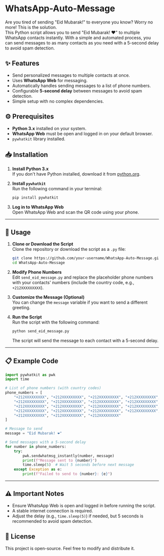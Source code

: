 
# WhatsApp-Auto-Message

Are you tired of sending "Eid Mubarak!" to everyone you know? Worry no more! This is the solution.  
This Python script allows you to send "Eid Mubarak! ❤️" to multiple WhatsApp contacts instantly. With a simple and automated process, you can send messages to as many contacts as you need with a 5-second delay to avoid spam detection.

## ✨ Features
- Send personalized messages to multiple contacts at once.
- Uses **WhatsApp Web** for messaging.
- Automatically handles sending messages to a list of phone numbers.
- Configurable **5-second delay** between messages to avoid spam detection.
- Simple setup with no complex dependencies.

## ⚙️ Prerequisites
- **Python 3.x** installed on your system.
- **WhatsApp Web** must be open and logged in on your default browser.
- `pywhatkit` library installed.

## 📥 Installation
1. **Install Python 3.x**  
   If you don't have Python installed, download it from [python.org](https://www.python.org/downloads/).

2. **Install `pywhatkit`**  
   Run the following command in your terminal:
   ```bash
   pip install pywhatkit
   ```

3. **Log in to WhatsApp Web**  
   Open WhatsApp Web and scan the QR code using your phone.

---

## 🚀 Usage

1. **Clone or Download the Script**  
   Clone the repository or download the script as a `.py` file:
   ```bash
   git clone https://github.com/your-username/WhatsApp-Auto-Message.git
   cd WhatsApp-Auto-Message
   ```

2. **Modify Phone Numbers**  
   Edit `send_eid_message.py` and replace the placeholder phone numbers with your contacts' numbers (include the country code, e.g., `+212XXXXXXXXX`).

3. **Customize the Message (Optional)**  
   You can change the `message` variable if you want to send a different greeting.

4. **Run the Script**  
   Run the script with the following command:
   ```bash
   python send_eid_message.py
   ```

   The script will send the message to each contact with a 5-second delay.

---

## 📋 Example Code

```python
import pywhatkit as pwk
import time

# List of phone numbers (with country codes)
phone_numbers = [
    "+212XXXXXXXXX", "+212XXXXXXXXX", "+212XXXXXXXXX", "+212XXXXXXXXX",
    "+212XXXXXXXXX", "+212XXXXXXXXX", "+212XXXXXXXXX", "+212XXXXXXXXX",
    "+212XXXXXXXXX", "+212XXXXXXXXX", "+212XXXXXXXXX", "+212XXXXXXXXX",
    "+212XXXXXXXXX", "+212XXXXXXXXX", "+212XXXXXXXXX", "+212XXXXXXXXX",
    "+212XXXXXXXXX", "+212XXXXXXXXX", "+212XXXXXXXXX"
]

# Message to send
message = "Eid Mubarak! ❤️"

# Send messages with a 5-second delay
for number in phone_numbers:
    try:
        pwk.sendwhatmsg_instantly(number, message)
        print(f"Message sent to {number}")
        time.sleep(5)  # Wait 5 seconds before next message
    except Exception as e:
        print(f"Failed to send to {number}: {e}")
```

---

## ⚠️ Important Notes
- Ensure WhatsApp Web is open and logged in before running the script.
- A stable internet connection is required.
- Adjust the delay (e.g., `time.sleep(5)`) if needed, but 5 seconds is recommended to avoid spam detection.

## 📄 License
This project is open-source. Feel free to modify and distribute it.
